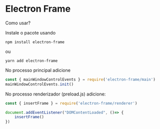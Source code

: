 # Electron Frame

Como usar?

Instale o pacote usando

`npm install electron-frame`

ou

`yarn add electron-frame` 

No processo principal adicione 

```js
const { mainWindowControlEvents } = require('electron-frame/main')
mainWindowControlEvents.init()
```

No processo renderizador (preload.js) adicione:

```js
const { insertFrame } = require('electron-frame/renderer')

document.addEventListener("DOMContentLoaded", ()=> {
    insertFrame()
})
```